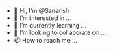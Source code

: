 - 👋 Hi, I’m @Sanarish
- 👀 I’m interested in ...
- 🌱 I’m currently learning ...
- 💞️ I’m looking to collaborate on ...
- 📫 How to reach me ...

<!---
Sanarish/Sanarish is a ✨ special ✨ repository because its `README.md` (this file) appears on your GitHub profile.
You can click the Preview link to take a look at your changes.
--->
